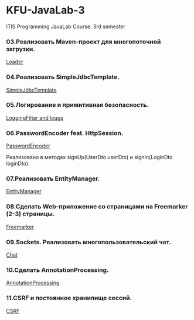 # KFU-JavaLab-3
ITIS Programming JavaLab Course. 3rd semester

### 03.Реализовать Maven-проект для многопоточной загрузки.
 [Loader](https://github.com/ShamilNur/KFU-JavaLab-3/tree/main/03.Loader/src/main/java/ru/kpfu/itis/group903/nurkaev)
 
### 04.Реализовать SimpleJdbcTemplate.
 [SimpleJdbcTemplate](https://github.com/ShamilNur/KFU-JavaLab-3/blob/main/04%20Web%20Application/src/main/java/ru/kpfu/itis/group903/nurkaev/repositories/SimpleJdbcTemplate.java)

### 05.Логирование и примитивная безопасность.
 [LoggingFilter and loggs](https://github.com/ShamilNur/KFU-JavaLab-3/tree/main/04%20Web%20Application/src/main/java/ru/kpfu/itis/group903/nurkaev)
 
### 06.PasswordEncoder feat. HttpSession.
 [PasswordEncoder](https://github.com/ShamilNur/KFU-JavaLab-3/blob/main/06.Hotel/src/main/java/ru/kpfu/itis/group903/nurkaev/repositories/UsersRepositoryJdbcImpl.java)
 
 Реализовано в методах signUp(UserDto userDto) и signIn(LoginDto loginDto).
 
### 07.Реализовать EntityManager.
 [EntityManager](https://github.com/ShamilNur/KFU-JavaLab-3/tree/main/07.Reflection/src/main/java/ru/kpfu/itis/group903/nurkaev/homework)
 
### 08.Сделать Web-приложение со страницами на Freemarker (2-3) страницы.
 [Freemarker](https://github.com/ShamilNur/KFU-JavaLab-3/tree/main/06.Hotel/src/main/webapp/WEB-INF/ftl)
 
### 09.Sockets. Реализовать многопользовательский чат.
 [Chat](https://github.com/ShamilNur/KFU-JavaLab-3/tree/main/09.Sockets)
 
### 10.Сделать AnnotationProcessing.
 [AnnotationProcessing](https://github.com/ShamilNur/KFU-JavaLab-3/tree/main/10.Annotations_SOURCE)
 
### 11.CSRF и постоянное хранилище сессий.
 [CSRF]()
 

 
 

